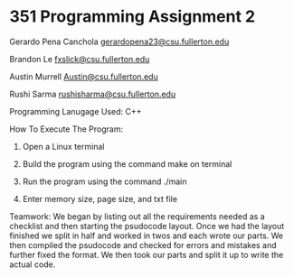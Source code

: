 # 351 Programming Assignment 2

Gerardo Pena Canchola gerardopena23@csu.fullerton.edu

Brandon Le fxslick@csu.fullerton.edu

Austin Murrell Austin@csu.fullerton.edu

Rushi Sarma rushisharma@csu.fullerton.edu

Programming Lanugage Used: C++

How To Execute The Program:

1. Open a Linux terminal

2. Build the program using the command make on terminal

3. Run the program using the command ./main

4. Enter memory size, page size, and txt file

Teamwork: We began by listing out all the requirements needed as a checklist and then starting the psudocode layout. Once we had the layout finished we split in half and worked in twos and each wrote our parts. We then compiled the psudocode and checked for errors and mistakes and further fixed the format. We then took our parts and split it up to write the actual code. 